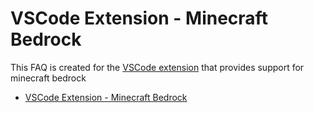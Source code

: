 # VSCode Extension - Minecraft Bedrock

This FAQ is created for the [VSCode extension](https://marketplace.visualstudio.com/items?itemName=BlockceptionLtd.blockceptionvscodeminecraftbedrockdevelopmentextension) that
provides support for minecraft bedrock

- [VSCode Extension - Minecraft Bedrock](#vscode-extension---minecraft-bedrock)
